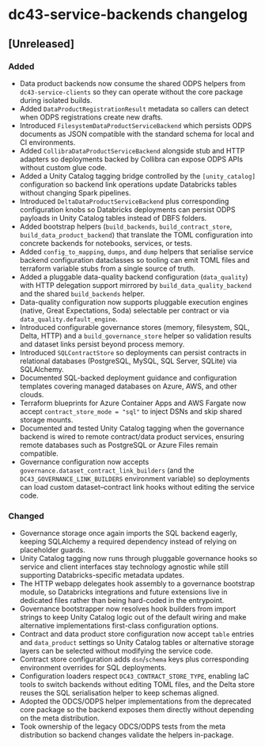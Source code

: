 # dc43-service-backends changelog

## [Unreleased]
### Added
- Data product backends now consume the shared ODPS helpers from
  `dc43-service-clients` so they can operate without the core package during
  isolated builds.
- Added `DataProductRegistrationResult` metadata so callers can detect when ODPS
  registrations create new drafts.
- Introduced `FilesystemDataProductServiceBackend` which persists ODPS documents
  as JSON compatible with the standard schema for local and CI environments.
- Added `CollibraDataProductServiceBackend` alongside stub and HTTP adapters so
  deployments backed by Collibra can expose ODPS APIs without custom glue code.
- Added a Unity Catalog tagging bridge controlled by the `[unity_catalog]`
  configuration so backend link operations update Databricks tables without
  changing Spark pipelines.
- Introduced `DeltaDataProductServiceBackend` plus corresponding configuration
  knobs so Databricks deployments can persist ODPS payloads in Unity Catalog
  tables instead of DBFS folders.
- Added bootstrap helpers (`build_backends`, `build_contract_store`,
  `build_data_product_backend`) that translate the TOML configuration into
  concrete backends for notebooks, services, or tests.
- Added `config_to_mapping`, `dumps`, and `dump` helpers that serialise service
  backend configuration dataclasses so tooling can emit TOML files and
  terraform variable stubs from a single source of truth.
- Added a pluggable data-quality backend configuration (`data_quality`) with
  HTTP delegation support mirrored by `build_data_quality_backend` and the
  shared `build_backends` helper.
- Data-quality configuration now supports pluggable execution engines (native,
  Great Expectations, Soda) selectable per contract or via
  `data_quality.default_engine`.
- Introduced configurable governance stores (memory, filesystem, SQL, Delta,
  HTTP) and a `build_governance_store` helper so validation results and
  dataset links persist beyond process memory.
- Introduced `SQLContractStore` so deployments can persist contracts in
  relational databases (PostgreSQL, MySQL, SQL Server, SQLite) via SQLAlchemy.
- Documented SQL-backed deployment guidance and configuration templates covering
  managed databases on Azure, AWS, and other clouds.
- Terraform blueprints for Azure Container Apps and AWS Fargate now accept
  `contract_store_mode = "sql"` to inject DSNs and skip shared storage mounts.
- Documented and tested Unity Catalog tagging when the governance backend is
  wired to remote contract/data product services, ensuring remote databases such
  as PostgreSQL or Azure Files remain compatible.
- Governance configuration now accepts
  `governance.dataset_contract_link_builders` (and the
  `DC43_GOVERNANCE_LINK_BUILDERS` environment variable) so deployments can load
  custom dataset–contract link hooks without editing the service code.
### Changed
- Governance storage once again imports the SQL backend eagerly, keeping
  SQLAlchemy a required dependency instead of relying on placeholder guards.
- Unity Catalog tagging now runs through pluggable governance hooks so service
  and client interfaces stay technology agnostic while still supporting
  Databricks-specific metadata updates.
- The HTTP webapp delegates hook assembly to a governance bootstrap module, so
  Databricks integrations and future extensions live in dedicated files rather
  than being hard-coded in the entrypoint.
- Governance bootstrapper now resolves hook builders from import strings to keep
  Unity Catalog logic out of the default wiring and make alternative
  implementations first-class configuration options.
- Contract and data product store configuration now accept `table` entries and
  `data_product` settings so Unity Catalog tables or alternative storage layers
  can be selected without modifying the service code.
- Contract store configuration adds `dsn`/`schema` keys plus corresponding
  environment overrides for SQL deployments.
- Configuration loaders respect `DC43_CONTRACT_STORE_TYPE`, enabling IaC tools
  to switch backends without editing TOML files, and the Delta store reuses the
  SQL serialisation helper to keep schemas aligned.
- Adopted the ODCS/ODPS helper implementations from the deprecated core
  package so the backend exposes them directly without depending on the meta
  distribution.
- Took ownership of the legacy ODCS/ODPS tests from the meta distribution so
  backend changes validate the helpers in-package.
